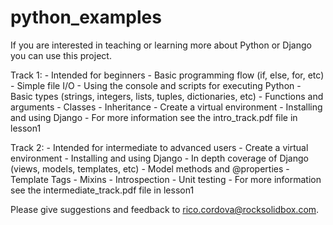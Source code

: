 python_examples
===============

If you are interested in teaching or learning more about Python or Django you can use this project.

Track 1:
        - Intended for beginners
        - Basic programming flow (if, else, for, etc)
        - Simple file I/O
        - Using the console and scripts for executing Python
        - Basic types (strings, integers, lists, tuples, dictionaries, etc)
        - Functions and arguments
        - Classes
        - Inheritance
        - Create a virtual environment
        - Installing and using Django
        - For more information see the intro_track.pdf file in lesson1

Track 2:
        - Intended for intermediate to advanced users
        - Create a virtual environment
        - Installing and using Django
        - In depth coverage of Django (views, models, templates, etc)
        - Model methods and @properties
        - Template Tags
        - Mixins
        - Introspection
        - Unit testing
        - For more information see the intermediate_track.pdf file in lesson1

Please give suggestions and feedback to rico.cordova@rocksolidbox.com.
